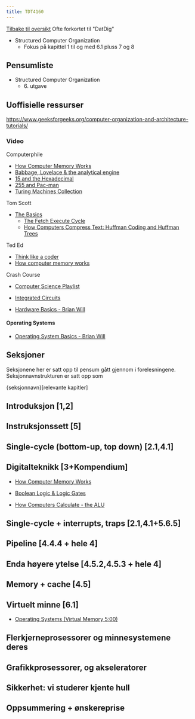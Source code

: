 ```yaml
---
title: TDT4160
---
```

[Tilbake til oversikt](../README.md)
Ofte forkortet til "DatDig"

- Structured Computer Organization
  - Fokus på kapittel 1 til og med 6.1 pluss 7 og 8

## Pensumliste

- Structured Computer Organization
  - 6\. utgave

## Uoffisielle ressurser

<https://www.geeksforgeeks.org/computer-organization-and-architecture-tutorials/>

### Video

Computerphile

- [How Computer Memory Works](https://youtube.com/playlist?list=PLzH6n4zXuckoxFPyhsMOYMGqyZOeN2SDJ&si=x5E5w5wg02c06zpB)
- [Babbage, Lovelace & the analytical engine](https://www.youtube.com/playlist?list=PLzH6n4zXuckqKMcpQANsyPJId7jkxq7g8)
- [15 and the Hexadecimal](https://youtu.be/9xbJ3enqLnA?si=ZdU1SWa-hzWmZ_M_)
- [255 and Pac-man](https://youtu.be/umYvFdU54Po?si=GU43oC2BRLShJ1HX)
- [Turing Machines Collection](https://youtube.com/playlist?list=PLzH6n4zXuckrEzV0CB1xXbSdsP_a7VUoK&si=k8Z--Dv7hTXRoQkg)

Tom Scott

- [The Basics](https://youtube.com/playlist?list=PL96C35uN7xGLLeET0dOWaKHkAlPsrkcha&si=LDbIqC2qgGpTj8hg)
  - [The Fetch Execute Cycle](https://youtu.be/Z5JC9Ve1sfI?si=scKpKSnnGlIoXz9x)
  - [How Computers Compress Text: Huffman Coding and Huffman Trees](https://youtu.be/JsTptu56GM8?si=VyApjKw2-5ocrwjb)

Ted Ed

- [Think like a coder](https://www.youtube.com/playlist?list=PLJicmE8fK0EgogMqDYMgcADT1j5b911or)
- [How computer memory works](https://youtu.be/p3q5zWCw8J4?si=JkzrM20l84h01GE-)

Crash Course

- [Computer Science Playlist](https://youtube.com/playlist?list=PL8dPuuaLjXtNlUrzyH5r6jN9ulIgZBpdo&si=23cVKIy23JW3yIFq)
- [Integrated Circuits](https://youtu.be/6-tKOHICqrI?si=uJICEcBzWpVteA0d)

- [Hardware Basics - Brian Will](https://youtu.be/9-KUm9YpPm0?si=UAmn0vpRnuyeQvnp)

#### Operating Systems

- [Operating System Basics - Brian Will](https://youtu.be/9GDX-IyZ_C8?si=WTbzZOoJNfgrJNFZ)

## Seksjoner

Seksjonene her er satt opp til pensum gått gjennom i forelesningene.
Seksjonnavnstrukturen er satt opp som

{seksjonnavn}[relevante kapitler]

## Introduksjon [1,2]

## Instruksjonssett [5]

## Single-cycle (bottom-up, top down) [2.1,4.1]

## Digitalteknikk [3+Kompendium]

- [How Computer Memory Works](https://youtube.com/playlist?list=PLzH6n4zXuckoxFPyhsMOYMGqyZOeN2SDJ&si=x5E5w5wg02c06zpB)

- [Boolean Logic & Logic Gates](https://youtu.be/gI-qXk7XojA?si=GGFaqYRWtsfgCX1p)
- [How Computers Calculate - the ALU](https://youtu.be/1I5ZMmrOfnA?si=EnLRyHWamUQn1tre)

## Single-cycle + interrupts, traps [2.1,4.1+5.6.5]

## Pipeline [4.4.4 + hele 4]

## Enda høyere ytelse [4.5.2,4.5.3 + hele 4]

## Memory + cache [4.5]

## Virtuelt minne [6.1]

- [Operating Systems (Virtual Memory 5:00)](https://youtu.be/26QPDBe-NB8?si=7MV-vjeHs8JLwEih)

## Flerkjerneprosessorer og minnesystemene deres

## Grafikkprosessorer, og akseleratorer

## Sikkerhet: vi studerer kjente hull

## Oppsummering + ønskereprise
